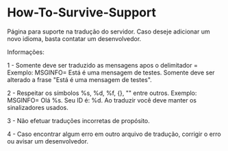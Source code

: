 # How-To-Survive-Support

Página para suporte na tradução do servidor. Caso deseje adicionar um novo idioma, basta contatar um desenvolvedor.

Informações:

  1 - Somente deve ser traduzido as mensagens apos o delimitador = 
    Exemplo: MSGINFO= Está é uma mensagem de testes. Somente deve ser alterado a frase "Está é uma mensagem de testes". 
    
  2 - Respeitar os símbolos %s, %d, %f, {}, "" entre outros.
    Exemplo: MSGINFO= Olá %s. Seu ID é: %d. Ao traduzir você deve manter os sinalizadores usados.
    
  3 - Não efetuar traduções incorretas de propósito.
  
  4 - Caso encontrar algum erro em outro arquivo de tradução, corrigir o erro ou avisar um desenvolvedor.

